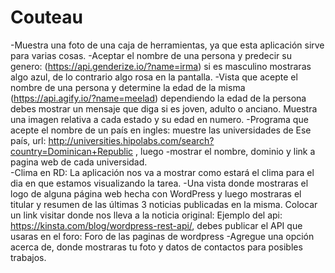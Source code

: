# Couteau

-Muestra una foto de una caja de herramientas, ya que esta aplicación sirve para varias cosas.
-Aceptar el nombre de una persona y predecir su genero: (https://api.genderize.io/?name=irma) si es masculino mostraras algo azul, de lo contrario algo rosa en la pantalla.
-Vista que acepte el nombre de una persona y determine la edad de la misma (https://api.agify.io/?name=meelad) dependiendo la edad de la persona debes mostrar un mensaje que diga si es joven, adulto o anciano. Muestra una imagen relativa a cada estado y su edad en numero.
-Programa que acepte el nombre de un país en ingles: muestre las universidades de Ese país,  url: http://universities.hipolabs.com/search?country=Dominican+Republic , luego -mostrar el nombre, dominio y link a pagina web de cada universidad.  
-Clima en RD: La aplicación nos va a mostrar como estará el clima para el dia en que estamos visualizando la tarea.
-Una vista donde mostraras el logo de alguna página web hecha con WordPress y luego mostraras el titular y resumen de las últimas 3 noticias publicadas en la misma. Colocar un link visitar donde nos lleva a la noticia original: Ejemplo del api: https://kinsta.com/blog/wordpress-rest-api/, debes publicar el API que usaras en el foro: Foro de las paginas de wordpress
-Agregue una opción acerca de, donde mostraras tu foto y datos de contactos para posibles trabajos. 

